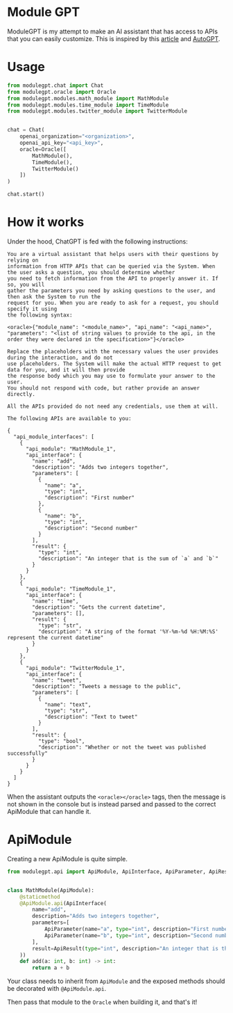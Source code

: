# Module GPT

ModuleGPT is my attempt to make an AI assistant that has access to APIs that you can easily customize.
This is inspired by this [article](https://techcommunity.microsoft.com/t5/fasttrack-for-azure/how-chatgpt-plugins-could-work/ba-p/3761483) and [AutoGPT](https://github.com/Significant-Gravitas/Auto-GPT).

# Usage

```python
from modulegpt.chat import Chat
from modulegpt.oracle import Oracle
from modulegpt.modules.math_module import MathModule
from modulegpt.modules.time_module import TimeModule
from modulegpt.modules.twitter_module import TwitterModule


chat = Chat(
    openai_organization="<organization>",
    openai_api_key="<api_key>",
    oracle=Oracle([
        MathModule(),
        TimeModule(),
        TwitterModule()
    ])
)

chat.start()
```

# How it works

Under the hood, ChatGPT is fed with the following instructions:

```
You are a virtual assistant that helps users with their questions by relying on
information from HTTP APIs that can be queried via the System. When the user asks a question, you should determine whether
you need to fetch information from the API to properly answer it. If so, you will
gather the parameters you need by asking questions to the user, and then ask the System to run the
request for you. When you are ready to ask for a request, you should specify it using
the following syntax:

<oracle>{"module_name": "<module_name>", "api_name": "<api_name>", "parameters": "<list of string values to provide to the api, in the order they were declared in the specification>"}</oracle>

Replace the placeholders with the necessary values the user provides during the interaction, and do not
use placeholders. The System will make the actual HTTP request to get data for you, and it will then provide
the response body which you may use to formulate your answer to the user.
You should not respond with code, but rather provide an answer directly.

All the APIs provided do not need any credentials, use them at will.

The following APIs are available to you:

{
  "api_module_interfaces": [
    {
      "api_module": "MathModule_1",
      "api_interface": {
        "name": "add",
        "description": "Adds two integers together",
        "parameters": [
          {
            "name": "a",
            "type": "int",
            "description": "First number"
          },
          {
            "name": "b",
            "type": "int",
            "description": "Second number"
          }
        ],
        "result": {
          "type": "int",
          "description": "An integer that is the sum of `a` and `b`"
        }
      }
    },
    {
      "api_module": "TimeModule_1",
      "api_interface": {
        "name": "time",
        "description": "Gets the current datetime",
        "parameters": [],
        "result": {
          "type": "str",
          "description": "A string of the format '%Y-%m-%d %H:%M:%S' represent the current datetime"
        }
      }
    },
    {
      "api_module": "TwitterModule_1",
      "api_interface": {
        "name": "tweet",
        "description": "Tweets a message to the public",
        "parameters": [
          {
            "name": "text",
            "type": "str",
            "description": "Text to tweet"
          }
        ],
        "result": {
          "type": "bool",
          "description": "Whether or not the tweet was published successfully"
        }
      }
    }
  ]
}
```

When the assistant outputs the `<oracle></oracle>` tags, then the message is not shown in the console but is instead parsed and passed to the correct ApiModule that can handle it.

# ApiModule

Creating a new ApiModule is quite simple.

```python
from modulegpt.api import ApiModule, ApiInterface, ApiParameter, ApiResult


class MathModule(ApiModule):
    @staticmethod
    @ApiModule.api(ApiInterface(
        name="add",
        description="Adds two integers together",
        parameters=[
            ApiParameter(name="a", type="int", description="First number"),
            ApiParameter(name="b", type="int", description="Second number")
        ],
        result=ApiResult(type="int", description="An integer that is the sum of `a` and `b`")
    ))
    def add(a: int, b: int) -> int:
        return a + b
```

Your class needs to inherit from `ApiModule` and the exposed methods should be decorated with `@ApiModule.api`.

Then pass that module to the `Oracle` when building it, and that's it!